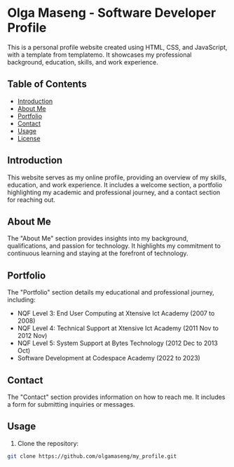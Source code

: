 
# Olga Maseng - Software Developer Profile

This is a personal profile website created using HTML, CSS, and JavaScript, with a template from templatemo. It showcases my professional background, education, skills, and work experience.

## Table of Contents

- [Introduction](#introduction)
- [About Me](#about-me)
- [Portfolio](#portfolio)
- [Contact](#contact)
- [Usage](#usage)
- [License](#license)

## Introduction

This website serves as my online profile, providing an overview of my skills, education, and work experience. It includes a welcome section, a portfolio highlighting my academic and professional journey, and a contact section for reaching out.

## About Me

The "About Me" section provides insights into my background, qualifications, and passion for technology. It highlights my commitment to continuous learning and staying at the forefront of technology.

## Portfolio

The "Portfolio" section details my educational and professional journey, including:

- NQF Level 3: End User Computing at Xtensive Ict Academy (2007 to 2008)
- NQF Level 4: Technical Support at Xtensive Ict Academy (2011 Nov to 2012 Nov)
- NQF Level 5: System Support at Bytes Technology (2012 Dec to 2013 Oct)
- Software Development at Codespace Academy (2022 to 2023)

## Contact

The "Contact" section provides information on how to reach me. It includes a form for submitting inquiries or messages.

## Usage

1. Clone the repository:

```bash
git clone https://github.com/olgamaseng/my_profile.git

